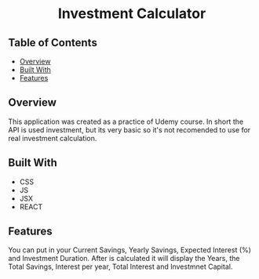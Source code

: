 <h1 align="center">Investment Calculator</h1>

## Table of Contents

- [Overview](#overview)
- [Built With](#built-with)
- [Features](#features)

## Overview

This application was created as a practice of Udemy course. In short the API is used investment, but its very basic so it's not recomended to use for real investment calculation.

## Built With

- CSS
- JS
- JSX
- REACT

## Features

You can put in your Current Savings, Yearly Savings, Expected Interest (%) and Investment Duration. After is calculated it will display the Years, the Total Savings, Interest per year, Total Interest and Investmnet Capital.
